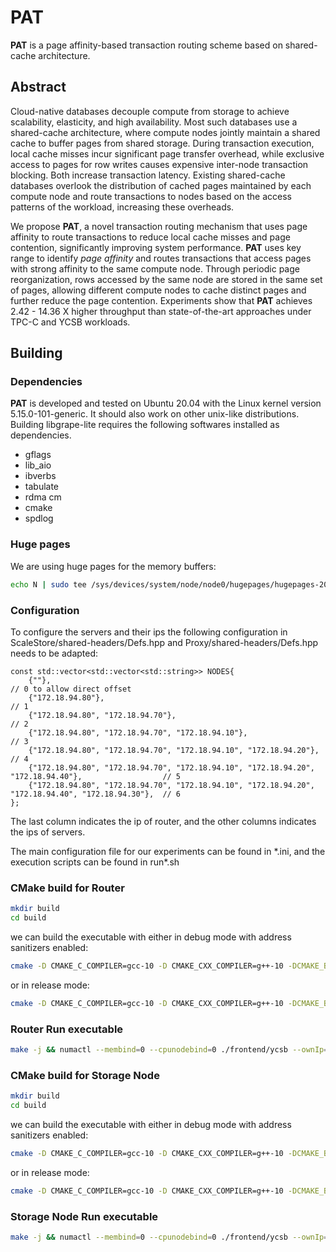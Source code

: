 # PAT

**PAT** is a page affinity-based transaction routing scheme based on shared-cache architecture.

## Abstract

Cloud-native databases decouple compute from storage to achieve scalability, elasticity, and high availability. Most such databases use a shared-cache architecture, where compute nodes jointly maintain a shared cache to buffer pages from shared storage. During transaction execution, local cache misses incur significant page transfer overhead, while exclusive access to pages for row writes causes expensive inter-node transaction blocking. Both increase transaction latency. Existing shared-cache databases overlook the distribution of cached pages maintained by each compute node and route transactions to nodes based on the access patterns of the workload, increasing these overheads.

We propose **PAT**, a novel transaction routing mechanism that uses page affinity to route transactions to reduce local cache misses and page contention, significantly improving system performance. **PAT** uses key range to identify *page affinity* and routes transactions that access pages with strong affinity to the same compute node. Through periodic page reorganization, rows accessed by the same node are stored in the same set of pages, allowing different compute nodes to cache distinct pages and further reduce the page contention. Experiments show that **PAT** achieves 2.42 - 14.36 X higher throughput than state-of-the-art approaches under TPC-C and YCSB workloads.

## Building

### Dependencies

**PAT** is developed and tested on Ubuntu 20.04 with the Linux kernel version 5.15.0-101-generic. It should also work on other unix-like distributions. Building libgrape-lite requires the following softwares installed as dependencies.

- gflags
- lib_aio
- ibverbs
- tabulate
- rdma cm
- cmake
- spdlog

### Huge pages

We are using huge pages for the memory buffers:

```bash
echo N | sudo tee /sys/devices/system/node/node0/hugepages/hugepages-2048kB/nr_hugepages 
```

### Configuration

To configure the servers and their ips the following configuration in ScaleStore/shared-headers/Defs.hpp and Proxy/shared-headers/Defs.hpp needs to be adapted:

```text
const std::vector<std::vector<std::string>> NODES{
    {""},                                                                                              // 0 to allow direct offset
    {"172.18.94.80"},                                                                                  // 1
    {"172.18.94.80", "172.18.94.70"},                                                                  // 2
    {"172.18.94.80", "172.18.94.70", "172.18.94.10"},                                                  // 3
    {"172.18.94.80", "172.18.94.70", "172.18.94.10", "172.18.94.20"},                                  // 4
    {"172.18.94.80", "172.18.94.70", "172.18.94.10", "172.18.94.20", "172.18.94.40"},                  // 5
    {"172.18.94.80", "172.18.94.70", "172.18.94.10", "172.18.94.20", "172.18.94.40", "172.18.94.30"},  // 6
};
```

The last column indicates the ip of router, and the other columns indicates the ips of servers.

The main configuration file for our experiments can be found in \*.ini, and the execution scripts can be found in run\*.sh

### CMake build for Router

```bash
mkdir build
cd build
````

we can build the executable with either in debug mode with address sanitizers enabled:

```bash
cmake -D CMAKE_C_COMPILER=gcc-10 -D CMAKE_CXX_COMPILER=g++-10 -DCMAKE_BUILD_TYPE=Debug -DSANI=On .. && make -j
```

or in release mode:

```bash
cmake -D CMAKE_C_COMPILER=gcc-10 -D CMAKE_CXX_COMPILER=g++-10 -DCMAKE_BUILD_TYPE=Release .. && make -j
```

### Router Run executable

```bash
make -j && numactl --membind=0 --cpunodebind=0 ./frontend/ycsb --ownIp=10.0.0.89 --nodes=1 --dramGB=4 --port=1401 --messageHandlerThreads=20 --YCSB_read_ratio=50 --YCSB_tuple_count=1000000000 --sqlSendThreads=4 --route_mode=3 --partition_mode=2  --YCSB_zipf_factor=0.99
```

### CMake build for Storage Node

```bash
mkdir build
cd build
````

we can build the executable with either in debug mode with address sanitizers enabled:

```bash
cmake -D CMAKE_C_COMPILER=gcc-10 -D CMAKE_CXX_COMPILER=g++-10 -DCMAKE_BUILD_TYPE=Debug -DSANI=On .. && make -j
```

or in release mode:

```bash
cmake -D CMAKE_C_COMPILER=gcc-10 -D CMAKE_CXX_COMPILER=g++-10 -DCMAKE_BUILD_TYPE=Release .. && make -j
```

### Storage Node Run executable

```bash
make -j && numactl --membind=0 --cpunodebind=0 ./frontend/ycsb --ownIp=172.18.94.80 --nodes=2 --port=1400 --worker=20 --dramGB=150 --ssd_path=/dev/md0 --ssd_gib=400 --pageProviderThreads=4 --YCSB_run_for_seconds=300 --messageHandlerThreads=4 --sqlSendThreads=4 --use_proxy=true --use-codesign=true --YCSB_tuple_count=1000000000 --YCSB_zipf_factor=0.99
```
